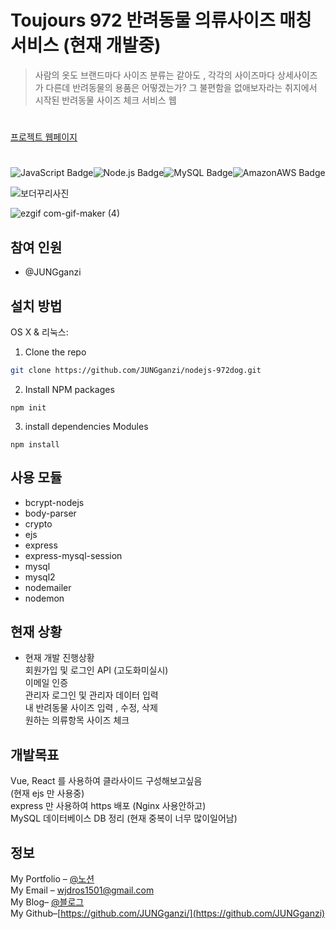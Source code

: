 
# Toujours 972 반려동물 의류사이즈 매칭 서비스  (현재 개발중)
> 사람의 옷도 브랜드마다 사이즈 분류는 같아도 , 각각의 사이즈마다 상세사이즈가 다른데
반려동물의 용품은 어떻겠는가? 그 불편함을 없애보자라는 취지에서 시작된
반려동물 사이즈 체크 서비스 웹
#
[프로젝트 웹페이지](https://bodercoding.xyz/)  
#
![JavaScript Badge](http://img.shields.io/badge/-JavaScript%20-F7DF1E?style=flat-square&logo=JavaScript&logoColor=white)![Node.js Badge](http://img.shields.io/badge/Node.js-339933?style=flat-square&logo=Node.js&logoColor=white)![MySQL Badge](http://img.shields.io/badge/MySQL-4479A1?style=flat-square&logo=MySQL&logoColor=white)![AmazonAWS Badge](http://img.shields.io/badge/AmazonAWS-232F3E?style=flat-square&logo=AmazonAWS&logoColor=white)




![보더꾸리사진](https://user-images.githubusercontent.com/63602609/111181173-0a383380-85f1-11eb-979d-ad89639c4eea.jpg)  

![ezgif com-gif-maker (4)](https://user-images.githubusercontent.com/63602609/112424432-bc04fc00-8d77-11eb-8b50-1b79eb11b192.gif)

## 참여 인원
-  @JUNGganzi
## 설치 방법

OS X & 리눅스:
1. Clone the repo
```sh
git clone https://github.com/JUNGganzi/nodejs-972dog.git
```
2.  Install NPM packages 
```
npm init
```
3. install dependencies Modules
```
npm install
```

## 사용 모듈
- bcrypt-nodejs
- body-parser
- crypto
- ejs
- express
- express-mysql-session
- mysql
- mysql2
- nodemailer
- nodemon
## 현재 상황
- 현재 개발 진행상황  
	회원가입 및 로그인 API (고도화미실시)  
	이메일 인증  
	관리자 로그인 및 관리자 데이터 입력  
	내 반려동물 사이즈 입력 , 수정, 삭제  
	원하는 의류항목 사이즈 체크  
## 개발목표
Vue, React 를 사용하여 클라사이드 구성해보고싶음  
(현재 ejs 만 사용중)  
express 만 사용하여 https 배포 (Nginx 사용안하고)  
MySQL 데이터베이스 DB 정리 (현재 중복이 너무 많이일어남)  

## 정보

My Portfolio – [@노션](https://www.notion.so/Hello-I-m-Louis-6ec5e3f6bde04aa89dd19509654ef465)  
My Email – wjdros1501@gmail.com  
My Blog– [@블로그](https://ganzicoder.tistory.com/)  
My Github–[https://github.com/JUNGganzi/](https://github.com/JUNGganzi)
